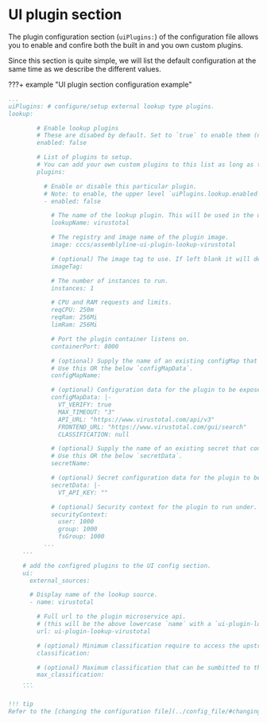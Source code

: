 # UI plugin section

The plugin configuration section (`uiPlugins:`) of the configuration file allows you to enable and confire both the
built in and you own custom plugins.

Since this section is quite simple, we will list the default configuration at the same time as we describe the
different values.

???+ example "UI plugin section configuration example"

````yaml
...
uiPlugins: # configure/setup external lookup type plugins.
lookup:

        # Enable lookup plugins
        # These are disabed by default. Set to `true` to enable them (note: individual plugins must still be enabled).
        enabled: false

        # List of plugins to setup.
        # You can add your own custom plugins to this list as long as they implement the correct interface.
        plugins:

          # Enable or disable this particular plugin.
          # Note: to enable, the upper level `uiPlugins.lookup.enabled` must also be `true`.
          - enabled: false

            # The name of the lookup plugin. This will be used in the deployment definitions.
            lookupName: virustotal

            # The registry and image name of the plugin image.
            image: cccs/assemblyline-ui-plugin-lookup-virustotal

            # (optional) The image tag to use. If left blank it will default to the current Assemblyline version.
            imageTag:

            # The number of instances to run.
            instances: 1

            # CPU and RAM requests and limits.
            reqCPU: 250m
            reqRam: 256Mi
            limRam: 256Mi

            # Port the plugin container listens on.
            containerPort: 8000

            # (optional) Supply the name of an existing configMap that contains configuration data for the plugin.
            # Use this OR the below `configMapData`.
            configMapName:

            # (optional) Configuration data for the plugin to be exposed as environment variables.
            configMapData: |-
              VT_VERIFY: true
              MAX_TIMEOUT: "3"
              API_URL: "https://www.virustotal.com/api/v3"
              FRONTEND_URL: "https://www.virustotal.com/gui/search"
              CLASSIFICATION: null

            # (optional) Supply the name of an existing secret that contains configuration data for the plugin.
            # Use this OR the below `secretData`.
            secretName:

            # (optional) Secret configuration data for the plugin to be exposed as environment variables.
            secretData: |-
              VT_API_KEY: ""

            # (optional) Security context for the plugin to run under.
            securityContext:
              user: 1000
              group: 1000
              fsGroup: 1000
          ...
    ...

    # add the configred plugins to the UI config section.
    ui:
      external_sources:

      # Display name of the lookup source.
      - name: virustotal

        # Full url to the plugin microservice api.
        # (this will be the above lowercase `name` with a `ui-plugin-lookup-` prefix)
        url: ui-plugin-lookup-virustotal

        # (optional) Minimum classification require to access the upstream service.
        classification:

        # (optional) Maximum classification that can be sumbitted to the upstream service.
        max_classification:
    ...
    ```

!!! tip
Refer to the [changing the configuration file](../config_file/#changing-the-configuration-file) documentation for more detail on where and how to change the configuration of the system.
````
